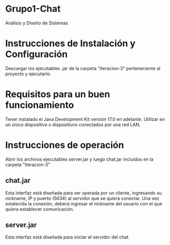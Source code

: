 # Grupo1-Chat
 Análisis y Diseño de Sistemas

# Instrucciones de Instalación y Configuración
Descargar los ejecutables .jar de la carpeta "Iteracion-3" perteneciente al proyecto y ejecutarlo.

# Requisitos para un buen funcionamiento
Tener instalado el Java Development Kit versión 17.0 en adelante.
Utilizar en un único dispositivo o dispositivos conectados por una red LAN.

# Instrucciones de operación
Abrir los archivos ejecutables server.jar y luego chat.jar incluidos en la carpeta "Iteracion-3"

## chat.jar
Esta interfaz está diseñada para ser operada por un cliente, ingresando su nickname, IP y puerto (5634) al servidor que se quiera conectar.
Una vez estalecida la conexión, deberá ingresar el nickname del usuario con el que quiera establecer comunicación.

## server.jar
Esta interfaz está diseñada para iniciar el servidor del chat.
